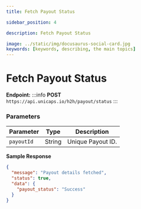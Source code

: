 ```yaml
---
title: Fetch Payout Status

sidebar_position: 4

description: Fetch Payout Status

image: ../static/img/docusaurus-social-card.jpg
keywords: [keywords, describing, the main topics]
---
```


# Fetch Payout Status

**Endpoint:**
:::info
**POST**  
`https://api.unicaps.io/h2h/payout/status`
:::


### Parameters

| Parameter | Type   | Description                                                      |
|-----------|--------|------------------------------------------------------------------|
| `payoutId`    | String | Unique Payout ID.          |


**Sample Response**

<Tabs groupId="response-type">
<TabItem value="success" label="Success" default>

```json
{
  "message": "Payout details fetched",
  "status": true,
  "data": {
    "payout_status": "Success"
  }
}
  ```
</TabItem> 
</Tabs>

